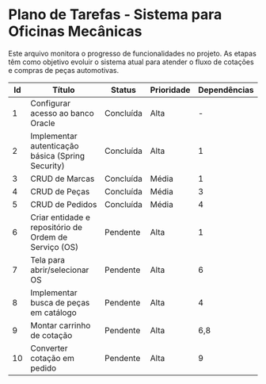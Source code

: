 # Plano de Tarefas - Sistema para Oficinas Mecânicas

Este arquivo monitora o progresso de funcionalidades no projeto. As etapas têm como objetivo evoluir o sistema atual para atender o fluxo de cotações e compras de peças automotivas.

| Id | Título | Status | Prioridade | Dependências |
| -- | ------ | ------ | ---------- | ------------ |
| 1 | Configurar acesso ao banco Oracle | Concluída | Alta | - |
| 2 | Implementar autenticação básica (Spring Security) | Concluída | Alta | 1 |
| 3 | CRUD de Marcas | Concluída | Média | 1 |
| 4 | CRUD de Peças | Concluída | Média | 3 |
| 5 | CRUD de Pedidos | Concluída | Média | 4 |
| 6 | Criar entidade e repositório de Ordem de Serviço (OS) | Pendente | Alta | 1 |
| 7 | Tela para abrir/selecionar OS | Pendente | Alta | 6 |
| 8 | Implementar busca de peças em catálogo | Pendente | Alta | 4 |
| 9 | Montar carrinho de cotação | Pendente | Alta | 6,8 |
|10| Converter cotação em pedido | Pendente | Alta | 9 |

